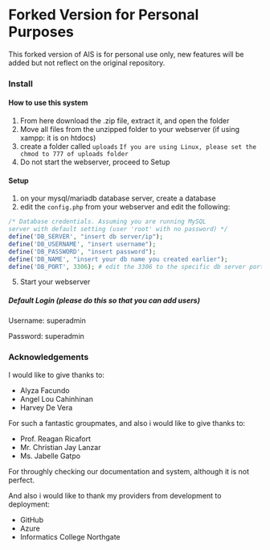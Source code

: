 # Forked Version for Personal Purposes
This forked version of AIS is for personal use only, new features will be added but not reflect on the original repository.

### Install
#### How to use this system

1. From here download the .zip file, extract it, and open the folder
2. Move all files from the unzipped folder to your webserver (if using xampp: it is on htdocs)
3. create a folder called `uploads`
`If you are using Linux, please set the chmod to 777 of uploads folder`
4. Do not start the webserver, proceed to Setup

#### Setup

1. on your mysql/mariadb database server, create a database
2. edit the `config.php` from your webserver and edit the following:
```php
/* Database credentials. Assuming you are running MySQL
server with default setting (user 'root' with no password) */
define('DB_SERVER', "insert db server/ip");
define('DB_USERNAME', "insert username");
define('DB_PASSWORD', "insert password");
define('DB_NAME', "insert your db name you created earlier");
define('DB_PORT', 3306); # edit the 3306 to the specific db server port
```
5. Start your webserver

##### Default Login (please do this so that you can add users)
Username: superadmin

Password: superadmin

### Acknowledgements
I would like to give thanks to:
- Alyza Facundo
- Angel Lou Cahinhinan
- Harvey De Vera

For such a fantastic groupmates, and also i would like to give thanks to:
- Prof. Reagan Ricafort
- Mr. Christian Jay Lanzar
- Ms. Jabelle Gatpo

For throughly checking our documentation and system, although it is not perfect.

And also i would like to thank my providers from development to deployment:
- GitHub
- Azure
- Informatics College Northgate
